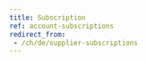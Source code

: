 ```yaml
---
title: Subscription
ref: account-subscriptions
redirect_from:
 - /ch/de/supplier-subscriptions
---
```

